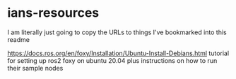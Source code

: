 # ians-resources
I am literally just going to copy the URLs to things I've bookmarked into this readme


https://docs.ros.org/en/foxy/Installation/Ubuntu-Install-Debians.html
tutorial for setting up ros2 foxy on ubuntu 20.04 plus instructions on how to run their sample nodes
